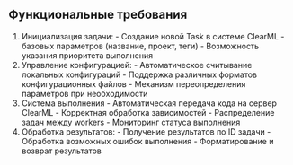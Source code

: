 
## Функциональные требования
  1. Инициализация задачи:
    - Создание новой Task в системе ClearML
    -  базовых параметров (название, проект, теги)
    - Возможность указания приоритета выполнения
  2. Управление конфигурацией:
    - Автоматическое считывание локальных конфигураций
    - Поддержка различных форматов конфигурационных файлов
    - Механизм переопределения параметров при необходимости
  3. Система выполнения
    - Автоматическая передача кода на сервер ClearML
    - Корректная обработка зависимостей
    - Распределение задач между workers
    - Мониторинг статуса выполнения
  4. Обработка результатов:
    - Получение результатов по ID задачи
    - Обработка возможных ошибок выполнения
    - Форматирование и возврат результатов
